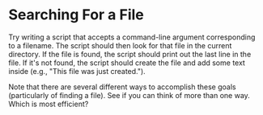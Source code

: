 # Searching For a File

Try writing a script that accepts a command-line argument corresponding to a filename. The script should then look for that file in the current directory. If the file is found, the script should print out the last line in the file. If it's not found, the script should create the file and add some text inside (e.g., "This file was just created.").

Note that there are several different ways to accomplish these goals (particularly of finding a file). See if you can think of more than one way. Which is most efficient?
